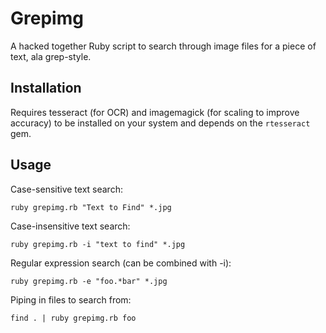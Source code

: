 # Grepimg
A hacked together Ruby script to search through image files for a piece of text, ala grep-style.

## Installation
Requires tesseract (for OCR) and imagemagick (for scaling to improve accuracy) to be installed on your system and depends on the `rtesseract` gem.

## Usage
Case-sensitive text search:
```
ruby grepimg.rb "Text to Find" *.jpg
```

Case-insensitive text search:
```
ruby grepimg.rb -i "text to find" *.jpg
```

Regular expression search (can be combined with -i):
```
ruby grepimg.rb -e "foo.*bar" *.jpg
```

Piping in files to search from:
```
find . | ruby grepimg.rb foo
```
